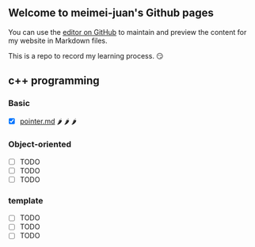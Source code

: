 ## Welcome to meimei-juan's Github pages

You can use the [editor on GitHub](https://github.com/meimeijuan/meimeijuan.github.io/edit/main/README.md) to maintain and preview the content for my website in Markdown files.

This is a repo to record my learning process. :smirk:

## c++ programming

### Basic

- [X] [pointer.md](./pointer.md) :hot_pepper: :hot_pepper: :hot_pepper:

### Object-oriented

- [ ] TODO
- [ ] TODO
- [ ] TODO

### template

- [ ] TODO
- [ ] TODO
- [ ] TODO
